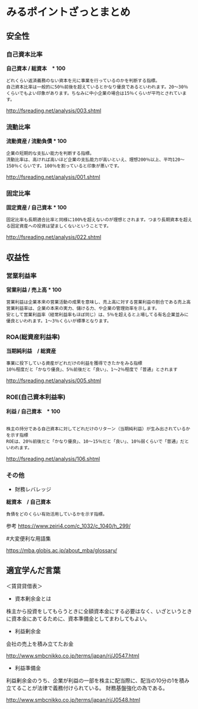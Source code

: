 # みるポイントざっとまとめ

## 安全性

### 自己資本比率

**自己資本 / 総資本　* 100**

```
どれくらい返済義務のない資本を元に事業を行っているのかを判断する指標。
自己資本比率は一般的に50％前後を超えているとかなり優良であるといわれます。20～30％くらいでもよい印象があります。ちなみに中小企業の場合は15％くらいが平均とされています。
```
http://fsreading.net/analysis/003.shtml

### 流動比率

**流動資産 / 流動負債 * 100**

```
企業の短期的な支払い能力を判断する指標。
流動比率は、高ければ高いほど企業の支払能力が高いといえ、理想200％以上、平均120～150％くらいです。100％を割っていると印象が悪いです。
```
http://fsreading.net/analysis/001.shtml

### 固定比率

**固定資産 / 自己資本 * 100**

```
固定比率も長期適合比率と同様に100%を超えないのが理想とされます。つまり長期資本を超える固定資産への投資は望ましくないということです。
```

http://fsreading.net/analysis/022.shtml


## 収益性

### 営業利益率

**営業利益 / 売上高 * 100**

```
営業利益は企業本来の営業活動の成果を意味し、売上高に対する営業利益の割合である売上高営業利益率は、企業の本来の実力、儲ける力、や企業の管理効率を示します。
安として営業利益率（経常利益率もほぼ同じ）は、5％を超えると上場してる有名企業並みに優良といわれます。1～3％くらいが標準となります。
```

### ROA(総資産利益率)

**当期純利益　/ 総資産**

```
事業に投下している資産がどれだけの利益を獲得できたかをみる指標
10％程度だと「かなり優良」、5％前後だと「良い」、1～2％程度で「普通」とされます
```
http://fsreading.net/analysis/005.shtml

### ROE(自己資本利益率)

**利益 / 自己資本　* 100**

```

株主の持分である自己資本に対してどれだけのリターン（当期純利益）が生み出されているかを示す指標
ROEは、20％前後だと「かなり優良」、10～15％だと「良い」、10％弱くらいで「普通」だといわれます。

```
http://fsreading.net/analysis/106.shtml

### その他

- 財務レバレッジ

**総資本　/ 自己資本**

```
負債をどのくらい有効活用しているかを示す指標。
```

参考
https://www.zeiri4.com/c_1032/c_1040/h_299/

#大変便利な用語集

https://mba.globis.ac.jp/about_mba/glossary/


## 適宜学んだ言葉

＜賃貸貸借表＞

- 資本剰余金とは

株主から投資をしてもらうときに全額資本金にする必要はなく、いざというときに資本金にあてるために、資本準備金としてまわしてもよい。

- 利益剰余金

会社の売上を積み立てたお金

http://www.smbcnikko.co.jp/terms/japan/ri/J0547.html

- 利益準備金

利益剰余金のうち、企業が利益の一部を株主に配当際に、配当の10分の1を積み立てることが法律で義務付けられている。
財務基盤強化の為である。

http://www.smbcnikko.co.jp/terms/japan/ri/J0548.html
